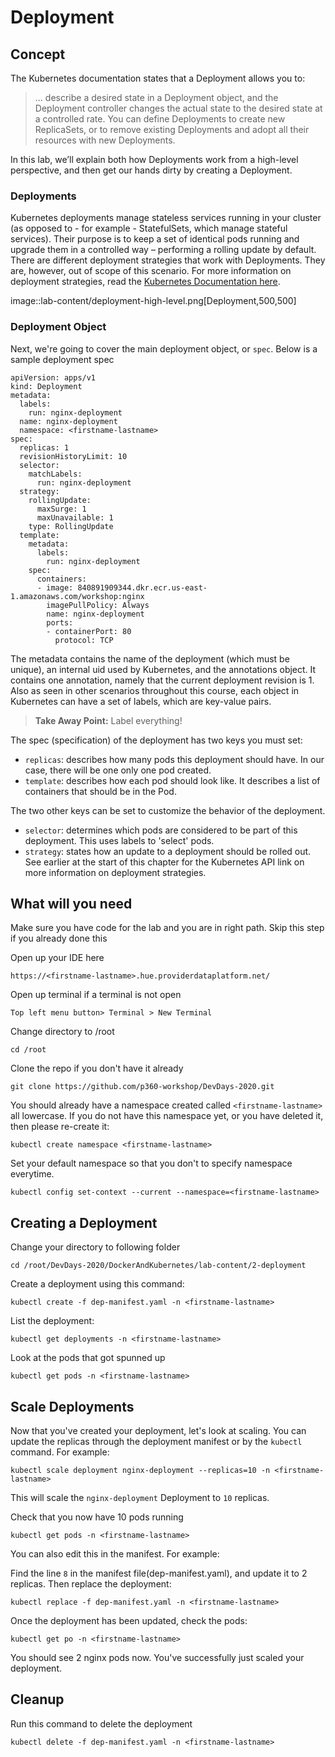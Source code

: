 # Deployment

## Concept

The Kubernetes documentation states that a Deployment allows you to:

> ... describe a desired state in a Deployment object, and the Deployment controller changes the actual state to the desired state at a controlled rate. You can define Deployments to create new ReplicaSets, or to remove existing Deployments and adopt all their resources with new Deployments.

In this lab, we’ll explain both how Deployments work from a high-level perspective, and then get our hands dirty by creating a Deployment.

### Deployments

Kubernetes deployments manage stateless services running in your cluster (as opposed to - for example - StatefulSets, which manage stateful services). Their purpose is to keep a set of identical pods running and upgrade them in a controlled way – performing a rolling update by default. There are different deployment strategies that work with Deployments. They are, however, out of scope of this scenario. For more information on deployment strategies, read the [Kubernetes Documentation here](https://kubernetes.io/docs/concepts/workloads/controllers/deployment/#writing-a-deployment-spec).



image::lab-content/deployment-high-level.png[Deployment,500,500]


### Deployment Object

Next, we're going to cover the main deployment object, or `spec`. Below is a sample deployment spec

```
apiVersion: apps/v1
kind: Deployment
metadata:
  labels:
    run: nginx-deployment
  name: nginx-deployment
  namespace: <firstname-lastname>
spec:
  replicas: 1
  revisionHistoryLimit: 10
  selector:
    matchLabels:
      run: nginx-deployment
  strategy:
    rollingUpdate:
      maxSurge: 1
      maxUnavailable: 1
    type: RollingUpdate
  template:
    metadata:
      labels:
        run: nginx-deployment
    spec:
      containers:
      - image: 840891909344.dkr.ecr.us-east-1.amazonaws.com/workshop:nginx
        imagePullPolicy: Always
        name: nginx-deployment
        ports:
        - containerPort: 80
          protocol: TCP

```

The metadata contains the name of the deployment (which must be unique), an internal uid used by Kubernetes, and the annotations object. It contains one annotation, namely that the current deployment revision is 1. Also as seen in other scenarios throughout this course, each object in Kubernetes can have a set of labels, which are key-value pairs.

>**Take Away Point:** Label everything!


The spec (specification) of the deployment has two keys you must set:

- `replicas`: describes how many pods this deployment should have. In our case, there will be one only one pod created.
- `template`: describes how each pod should look like. It describes a list of containers that should be in the Pod.

The two other keys can be set to customize the behavior of the deployment.

- `selector`: determines which pods are considered to be part of this deployment. This uses labels to 'select' pods.
- `strategy`: states how an update to a deployment should be rolled out. See earlier at the start of this chapter for the Kubernetes API link on more information on deployment strategies.



## What will you need

Make sure you have code for the lab and you are in right path. Skip this step if you already done this

Open up your IDE here

`https://<firstname-lastname>.hue.providerdataplatform.net/`

Open up terminal if a terminal is not open

`Top left menu button> Terminal > New Terminal`

Change directory to /root 

`cd /root`

Clone the repo if you don't have it already

`git clone https://github.com/p360-workshop/DevDays-2020.git`

You should already have a namespace created called `<firstname-lastname>` all lowercase. If you do not have this namespace yet, or you have deleted it, then please re-create it:

`kubectl create namespace <firstname-lastname>`

Set your default namespace so that you don't to specify namespace everytime. 


`kubectl config set-context --current --namespace=<firstname-lastname>`



## Creating a Deployment 

Change your directory to following folder

`cd /root/DevDays-2020/DockerAndKubernetes/lab-content/2-deployment`


Create a deployment using this command:

`kubectl create -f dep-manifest.yaml -n <firstname-lastname>`

List the deployment:

`kubectl get deployments -n <firstname-lastname>`

Look at the pods that got spunned up

`kubectl get pods -n <firstname-lastname>`

## Scale Deployments

Now that you've created your deployment, let's look at scaling. You can update the replicas through the deployment manifest or by the `kubectl` command. For example:

`kubectl scale deployment nginx-deployment --replicas=10 -n <firstname-lastname>`

This will scale the `nginx-deployment` Deployment to `10` replicas.

Check that you now have 10 pods running

`kubectl get pods -n <firstname-lastname>`

You can also edit this in the manifest. For example:

Find the line `8` in the manifest file(dep-manifest.yaml), and update it to 2 replicas. Then replace the deployment:

`kubectl replace -f dep-manifest.yaml -n <firstname-lastname>`

Once the deployment has been updated, check the pods:

`kubectl get po -n <firstname-lastname>`

You should see 2 nginx pods now. You've successfully just scaled your deployment. 

## Cleanup

Run this command to delete the deployment

`kubectl delete -f dep-manifest.yaml -n <firstname-lastname>`